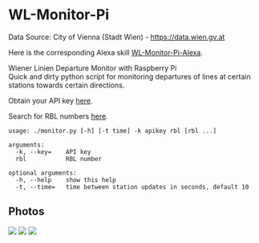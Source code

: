 # WL-Monitor-Pi
Data Source: City of Vienna (Stadt Wien) - https://data.wien.gv.at

Here is the corresponding Alexa skill [WL-Monitor-Pi-Alexa](https://github.com/mabe-at/WL-Monitor-Pi-Alexa).

Wiener Linien Departure Monitor with Raspberry Pi  
Quick and dirty python script for monitoring departures of lines at certain stations towards certain directions.

Obtain your API key [here](https://www.wien.gv.at/formularserver2/user/formular.aspx?pid=3b49a23de1ff43efbc45ae85faee31db&pn=B0718725a79fb40f4bb4b7e0d2d49f1d1).

Search for RBL numbers [here](https://till.mabe.at/rbl/).

```
usage: ./monitor.py [-h] [-t time] -k apikey rbl [rbl ...]

arguments:
  -k, --key=	API key
  rbl           RBL number

optional arguments:
  -h, --help	show this help
  -t, --time=	time between station updates in seconds, default 10
```

## Photos
![](https://raw.githubusercontent.com/mabe-at/WL-Monitor-Pi/master/PHOTOS/photo1.jpg)
![](https://raw.githubusercontent.com/mabe-at/WL-Monitor-Pi/master/PHOTOS/photo2.jpg)
![](https://raw.githubusercontent.com/mabe-at/WL-Monitor-Pi/master/PHOTOS/photo3.jpg)
